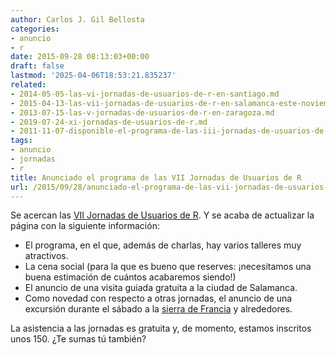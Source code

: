 ```yaml
---
author: Carlos J. Gil Bellosta
categories:
- anuncio
- r
date: 2015-09-28 08:13:03+00:00
draft: false
lastmod: '2025-04-06T18:53:21.835237'
related:
- 2014-05-05-las-vi-jornadas-de-usuarios-de-r-en-santiago.md
- 2015-04-13-las-vii-jornadas-de-usuarios-de-r-en-salamanca-este-noviembre.md
- 2013-07-15-las-v-jornadas-de-usuarios-de-r-en-zaragoza.md
- 2019-07-24-xi-jornadas-de-usuarios-de-r.md
- 2011-11-07-disponible-el-programa-de-las-iii-jornadas-de-usuarios-de-r.md
tags:
- anuncio
- jornadas
- r
title: Anunciado el programa de las VII Jornadas de Usuarios de R
url: /2015/09/28/anunciado-el-programa-de-las-vii-jornadas-de-usuarios-de-r/
---
```


Se acercan las [VII Jornadas de Usuarios de R](http://r-es.org/7jornadasR/). Y se acaba de actualizar la página con la siguiente información:

* El programa, en el que, además de charlas, hay varios talleres muy atractivos.
* La cena social (para la que es bueno que reserves: ¡necesitamos una buena estimación de cuántos acabaremos siendo!)
* El anuncio de una visita guiada gratuita a la ciudad de Salamanca.
* Como novedad con respecto a otras jornadas, el anuncio de una excursión durante el sábado a la [sierra de Francia](https://es.wikipedia.org/wiki/Sierra_de_Francia) y alrededores.

La asistencia a las jornadas es gratuita y, de momento, estamos inscritos unos 150. ¿Te sumas tú también?